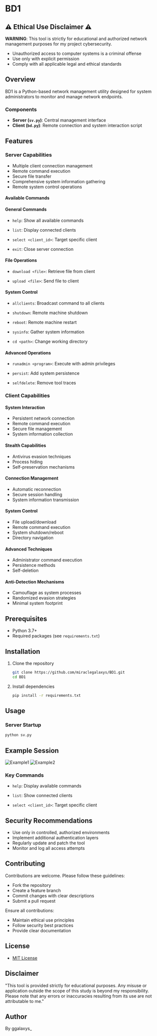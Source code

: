 # BD1 

## ⚠️ Ethical Use Disclaimer ⚠️

**WARNING**: This tool is strictly for educational and authorized network management purposes for my project cybersecurity.

- Unauthorized access to computer systems is a criminal offense
- Use only with explicit permission
- Comply with all applicable legal and ethical standards

## Overview

BD1 is a Python-based network management utility designed for system administrators to monitor and manage network endpoints.

### Components

- **Server (`sv.py`)**: Central management interface
- **Client (`bd.py`)**: Remote connection and system interaction script

## Features

### Server Capabilities
- Multiple client connection management
- Remote command execution
- Secure file transfer
- Comprehensive system information gathering
- Remote system control operations
#### Available Commands

#### General Commands
- `help`: Show all available commands

- `list`: Display connected clients
- `select <client_id>`: Target specific client
- `exit`: Close server connection

#### File Operations
- `download <file>`: Retrieve file from client 

- `upload <file>`: Send file to client

#### System Control
- `allclients`: Broadcast command to all clients 

- `shutdown`: Remote machine shutdown
- `reboot`: Remote machine restart
- `sysinfo`: Gather system information
- `cd <path>`: Change working directory

#### Advanced Operations
- `runadmin <program>`: Execute with admin privileges

- `persist`: Add system persistence
- `selfdelete`: Remove tool traces

### Client Capabilities
#### System Interaction
- Persistent network connection
- Remote command execution
- Secure file management
- System information collection

#### Stealth Capabilities
- Antivirus evasion techniques
- Process hiding
- Self-preservation mechanisms

#### Connection Management
- Automatic reconnection
- Secure session handling
- System information transmission

#### System Control
- File upload/download
- Remote command execution
- System shutdown/reboot
- Directory navigation

#### Advanced Techniques
- Administrator command execution
- Persistence methods
- Self-deletion

#### Anti-Detection Mechanisms
- Camouflage as system processes
- Randomized evasion strategies
- Minimal system footprint

## Prerequisites

- Python 3.7+
- Required packages (see `requirements.txt`)

## Installation

1. Clone the repository
   ```bash
   git clone https://github.com/miraclegalaxys/BD1.git
   cd BD1
   ```

2. Install dependencies
   ```bash
   pip install -r requirements.txt
   ```

## Usage

### Server Startup
```bash
python sv.py
```

## Example Session
![Example1](picture/BD1.1.png)
![Example2](picture/BD1.2.png)


### Key Commands
- `help`: Display available commands

- `list`: Show connected clients
- `select <client_id>`: Target specific client

## Security Recommendations

- Use only in controlled, authorized environments
- Implement additional authentication layers
- Regularly update and patch the tool
- Monitor and log all access attempts

## Contributing

Contributions are welcome. Please follow these guidelines:
- Fork the repository
- Create a feature branch
- Commit changes with clear descriptions
- Submit a pull request

Ensure all contributions:
- Maintain ethical use principles
- Follow security best practices
- Provide clear documentation

## License

- [MIT License](LICENSE)

## Disclaimer

"This tool is provided strictly for educational purposes. Any misuse or application outside the scope of this study is beyond my responsibility. Please note that any errors or inaccuracies resulting from its use are not attributable to me."

## Author

By ggalaxys_
